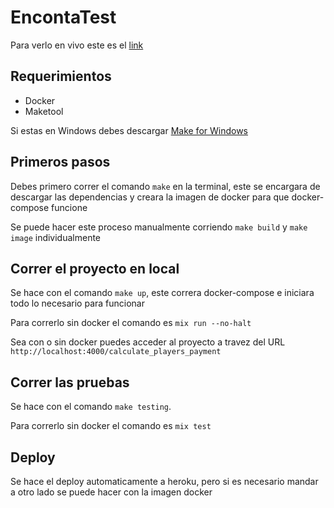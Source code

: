 # EncontaTest

Para verlo en vivo este es el [link](https://enconta-test.herokuapp.com)

## Requerimientos

* Docker
* Maketool

Si estas en Windows debes descargar [Make for Windows](http://gnuwin32.sourceforge.net/packages/make.htm)

## Primeros pasos

Debes primero correr el comando `make` en la terminal, este se encargara
de descargar las dependencias y creara la imagen de docker para que
docker-compose funcione

Se puede hacer este proceso manualmente corriendo `make build` y
`make image` individualmente

## Correr el proyecto en local

Se hace con el comando `make up`, este correra docker-compose e iniciara
todo lo necesario para funcionar

Para correrlo sin docker el comando es `mix run --no-halt`

Sea con o sin docker puedes acceder al proyecto a travez del URL
`http://localhost:4000/calculate_players_payment`

## Correr las pruebas

Se hace con el comando `make testing`.

Para correrlo sin docker el comando es `mix test`

## Deploy

Se hace el deploy automaticamente a heroku, pero si es necesario mandar
a otro lado se puede hacer con la imagen docker
